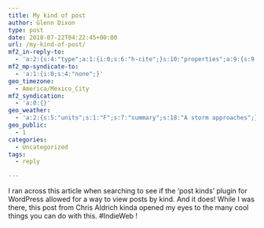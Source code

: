 ```yaml
---
title: My kind of post
author: Glenn Dixon
type: post
date: 2018-07-22T04:22:45+00:00
url: /my-kind-of-post/
mf2_in-reply-to:
  - 'a:2:{s:4:"type";a:1:{i:0;s:6:"h-cite";}s:10:"properties";a:9:{s:9:"published";a:1:{i:0;s:25:"2017-08-11T05:40:13-07:00";}s:7:"updated";a:1:{i:0;s:25:"2018-05-30T21:03:12-07:00";}s:7:"summary";a:1:{i:0;s:131:"A WordPress plugin that allows you to easily create a huge variety of social media post types to own your social media life online.";}s:4:"name";a:1:{i:0;s:31:"Post Kinds Plugin for WordPress";}s:3:"url";a:1:{i:0;s:66:"https://boffosocko.com/2017/08/11/post-kinds-plugin-for-wordpress/";}s:8:"category";a:11:{i:0;s:8:"indieweb";i:1;s:8:"linkblog";i:2;s:9:"microblog";i:3;s:6:"plugin";i:4;s:12:"post-formats";i:5;s:10:"post-kinds";i:6;s:17:"post-kinds-plugin";i:7;s:10:"post-types";i:8;s:10:"webmention";i:9;s:9:"wordpress";i:10;s:16:"wordpress-plugin";}s:11:"publication";a:1:{i:0;s:10:"BoffoSocko";}s:8:"featured";a:1:{i:0;s:73:"https://boffosocko.com/wp-content/uploads/2017/08/post-all-the-things.jpg";}s:6:"author";a:3:{s:4:"name";s:13:"Chris Aldrich";s:3:"url";s:27:"https://www.boffosocko.com/";s:5:"photo";s:151:"https://secure.gravatar.com/avatar/d5fb4e498fe609cc29b04e5b7ad688c4?s=49&d=https://boffosocko.com/wp-content/plugins/semantic-linkbacks/img/mm.jpg&r=pg";}}}'
mf2_mp-syndicate-to:
  - 'a:1:{i:0;s:4:"none";}'
geo_timezone:
  - America/Mexico_City
mf2_syndication:
  - 'a:0:{}'
geo_weather:
  - 'a:2:{s:5:"units";s:1:"F";s:7:"summary";s:18:"A storm approaches";}'
geo_public:
  - 1
categories:
  - Uncategorized
tags:
  - reply

---
```

I ran across this article when searching to see if the &#8216;post kinds&#8217; plugin for WordPress allowed for a way to view posts by kind. And it does! While I was there, this post from Chris Aldrich kinda opened my eyes to the many cool things you can do with this. #IndieWeb !